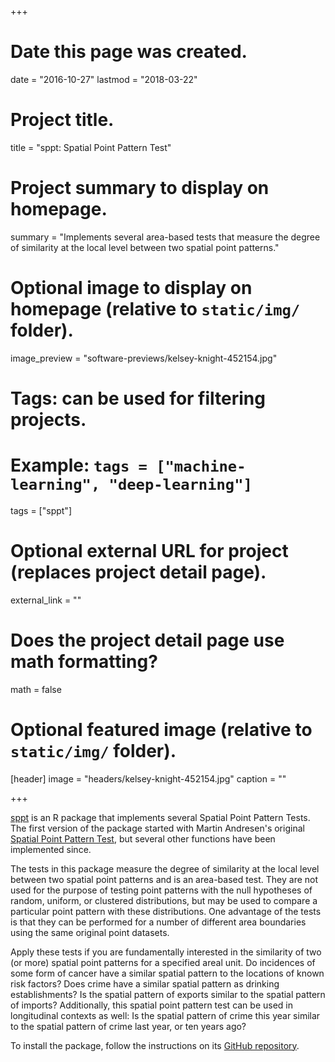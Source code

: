 +++
# Date this page was created.
date = "2016-10-27"
lastmod = "2018-03-22"

# Project title.
title = "sppt: Spatial Point Pattern Test"

# Project summary to display on homepage.
summary = "Implements several area-based tests that measure the degree of similarity at the local level between two spatial point patterns."

# Optional image to display on homepage (relative to `static/img/` folder).
image_preview = "software-previews/kelsey-knight-452154.jpg"

# Tags: can be used for filtering projects.
# Example: `tags = ["machine-learning", "deep-learning"]`
tags = ["sppt"]

# Optional external URL for project (replaces project detail page).
external_link = ""

# Does the project detail page use math formatting?
math = false

# Optional featured image (relative to `static/img/` folder).
[header]
image = "headers/kelsey-knight-452154.jpg"
caption = ""

+++

[sppt](https://github.com/wsteenbeek/sppt) is an R package that implements several Spatial Point Pattern Tests. The first version of the package started with Martin Andresen's original [Spatial Point Pattern Test](http://www.sfu.ca/~andresen/spptest/spptest.html), but several other functions have been implemented since.

The tests in this package measure the degree of similarity at the local level between two spatial point patterns and is an area-based test. They are not used for the purpose of testing point patterns with the null hypotheses of random, uniform, or clustered distributions, but may be used to compare a particular point pattern with these distributions. One advantage of the tests is that they can be performed for a number of different area boundaries using the same original point datasets.

Apply these tests if you are fundamentally interested in the similarity of two (or more) spatial point patterns for a specified areal unit. Do incidences of some form of cancer have a similar spatial pattern to the locations of known risk factors? Does crime have a similar spatial pattern as drinking establishments? Is the spatial pattern of exports similar to the spatial pattern of imports? Additionally, this spatial point pattern test can be used in longitudinal contexts as well: Is the spatial pattern of crime this year similar to the spatial pattern of crime last year, or ten years ago?

To install the package, follow the instructions on its [GitHub repository](https://github.com/wsteenbeek/sppt).
